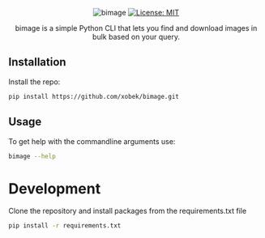 <div align="center">
  
![bimage](https://i.imgur.com/JLCkwOe.png)
[![License: MIT](https://img.shields.io/badge/License-MIT-yellow.svg)](https://opensource.org/licenses/MIT)

bimage is a simple Python CLI that lets you find and download images in bulk based on your query. 
</div>

## Installation

Install the repo:

```sh
pip install https://github.com/xobek/bimage.git
```


## Usage

To get help with the commandline arguments use:

```sh
bimage --help
```



# Development

Clone the repository and install packages from the requirements.txt file 

```sh
pip install -r requirements.txt
```

